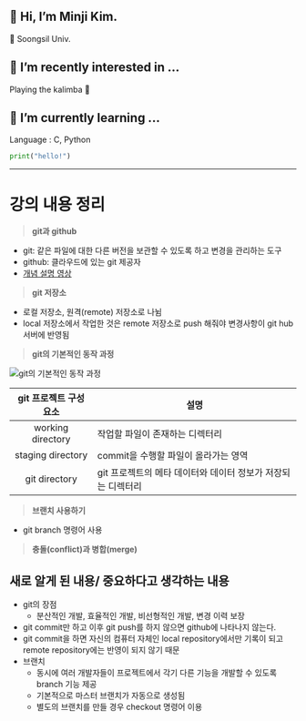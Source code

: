 ## 👋 Hi, I’m Minji Kim.
🏫 Soongsil Univ.
## 👀 I’m recently interested in ...
Playing the kalimba 🎵
## 🌱 I’m currently learning ...
Language : C, Python
```py
print("hello!")
```
___
# 강의 내용 정리
> **git과 github**
- git: 같은 파일에 대한 다른 버전을 보관할 수 있도록 하고 변경을 관리하는 도구
- github: 클라우드에 있는 git 제공자
- [개념 설명 영상](https://youtu.be/YFNQwo7iTNc)
> **git 저장소**
* 로컬 저장소, 원격(remote) 저장소로 나뉨
* local 저장소에서 작업한 것은 remote 저장소로 push 해줘야 변경사항이 git hub 서버에 반영됨

> **git의 기본적인 동작 과정**

![git의 기본적인 동작 과정](https://media.vlpt.us/images/hdy20201004/post/81366309-3edf-4f7c-97a9-4dd3deaa7883/%EA%B9%83%EC%9D%98%20%EB%8F%99%EC%9E%91%20%EC%9B%90%EB%A6%AC.png)

|git 프로젝트 구성요소|설명|
|:--:|--|
|working directory|작업할 파일이 존재하는 디렉터리|
|staging directory|commit을 수행할 파일이 올라가는 영역|
|git directory|git 프로젝트의 메타 데이터와 데이터 정보가 저장되는 디렉터리|

> **브랜치 사용하기**
- git branch 명령어 사용

> **충돌(conflict)과 병합(merge)**

## 새로 알게 된 내용/ 중요하다고 생각하는 내용
- git의 장점
  - 분산적인 개발, 효율적인 개발, 비선형적인 개발, 변경 이력 보장 
- git commit만 하고 이후 git push를 하지 않으면 github에 나타나지 않는다.
- git commit을 하면 자신의 컴퓨터 자체인 local repository에서만 기록이 되고 remote repository에는 반영이 되지 않기 때문
- 브랜치
  - 동시에 여러 개발자들이 프로젝트에서 각기 다른 기능을 개발할 수 있도록 branch 기능 제공
  - 기본적으로 마스터 브랜치가 자동으로 생성됨
  - 별도의 브랜치를 만들 경우 checkout 명령어 이용
  
